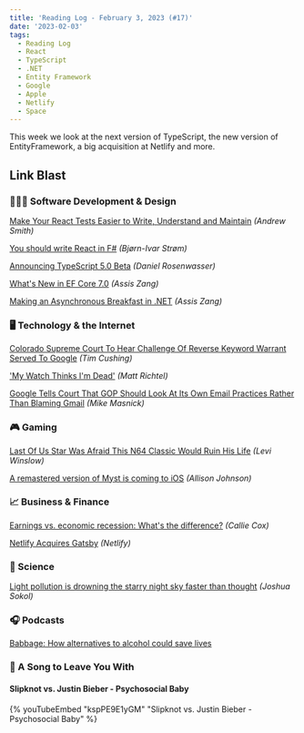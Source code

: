 ```yaml
---
title: 'Reading Log - February 3, 2023 (#17)'
date: '2023-02-03'
tags:
  - Reading Log
  - React
  - TypeScript
  - .NET
  - Entity Framework
  - Google
  - Apple
  - Netlify
  - Space
---
```


This week we look at the next version of TypeScript, the new version of EntityFramework, a big acquisition at Netlify and more.
<!-- excerpt -->

## Link Blast

### 👨🏼‍💻 Software Development & Design

[Make Your React Tests Easier to Write, Understand and Maintain](https://itnext.io/make-your-react-tests-easier-to-write-understand-and-maintain-9fa769381d62) *(Andrew Smith)*

[You should write React in F#](https://www.bekk.christmas/post/2022/20/you-should-write-react-in-fsharp) *(Bjørn-Ivar Strøm)*

[Announcing TypeScript 5.0 Beta](https://devblogs.microsoft.com/typescript/announcing-typescript-5-0-beta/) *(Daniel Rosenwasser)*

[What's New in EF Core 7.0](https://www.telerik.com/blogs/whats-new-ef-core-7.0) *(Assis Zang)*

[Making an Asynchronous Breakfast in .NET](https://www.telerik.com/blogs/making-asynchronous-breakfast-dotnet) *(Assis Zang)*

### 🖥 Technology & the Internet

[Colorado Supreme Court To Hear Challenge Of Reverse Keyword Warrant Served To Google](https://www.techdirt.com/2023/02/03/colorado-supreme-court-to-hear-challenge-of-reverse-keyword-warrant-served-to-google/) *(Tim Cushing)*

['My Watch Thinks I'm Dead'](https://www.nytimes.com/2023/02/03/health/apple-watch-911-emergency-call.html) *(Matt Richtel)*

[Google Tells Court That GOP Should Look At Its Own Email Practices Rather Than Blaming Gmail](https://www.techdirt.com/2023/02/03/google-tells-court-that-gop-should-look-at-its-own-email-practices-rather-than-blaming-gmail/) *(Mike Masnick)*

### 🎮 Gaming

[Last Of Us Star Was Afraid This N64 Classic Would Ruin His Life](https://kotaku.com/last-of-us-hbo-nick-offerman-bill-banjo-kazooie-n64-1850065488) *(Levi Winslow)*

[A remastered version of Myst is coming to iOS](https://www.theverge.com/2023/2/3/23583414/myst-mobile-ios-ipad-remastered-3d-cyan) *(Allison Johnson)*

### 📈 Business & Finance

[Earnings vs. economic recession: What's the difference?](https://www.etoro.com/en-us/news-and-analysis/market-insights/earnings-vs-economic-recession-whats-the-difference/) *(Callie Cox)*

[Netlify Acquires Gatsby](https://www.netlify.com/press/netlify-acquires-gatsby-inc-to-accelerate-adoption-of-composable-web-architectures/) *(Netlify)*

### 🔬 Science

[Light pollution is drowning the starry night sky faster than thought](https://www.science.org/content/article/light-pollution-drowning-starry-night-sky-faster-thought) *(Joshua Sokol)*

### 🎧 Podcasts

[Babbage: How alternatives to alcohol could save lives](https://www.economist.com/alcohol-pod)

### 🎵 A Song to Leave You With

#### Slipknot vs. Justin Bieber - Psychosocial Baby

{% youTubeEmbed "kspPE9E1yGM" "Slipknot vs. Justin Bieber - Psychosocial Baby" %}
